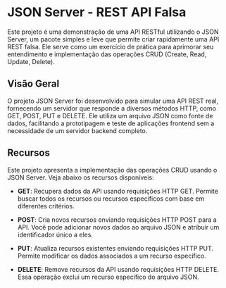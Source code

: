 # JSON Server - REST API Falsa

Este projeto é uma demonstração de uma API RESTful utilizando o JSON Server, um pacote simples e leve que permite criar rapidamente uma API REST falsa. Ele serve como um exercício de prática para aprimorar seu entendimento e implementação das operações CRUD (Create, Read, Update, Delete).

## Visão Geral

O projeto JSON Server foi desenvolvido para simular uma API REST real, fornecendo um servidor que responde a diversos métodos HTTP, como GET, POST, PUT e DELETE. Ele utiliza um arquivo JSON como fonte de dados, facilitando a prototipagem e teste de aplicações frontend sem a necessidade de um servidor backend completo.

## Recursos

Este projeto apresenta a implementação das operações CRUD usando o JSON Server. Veja abaixo os recursos disponíveis:

- **GET**: Recupera dados da API usando requisições HTTP GET. Permite buscar todos os recursos ou recursos específicos com base em diferentes critérios.

- **POST**: Cria novos recursos enviando requisições HTTP POST para a API. Você pode adicionar novos dados ao arquivo JSON e atribuir um identificador único a eles.

- **PUT**: Atualiza recursos existentes enviando requisições HTTP PUT. Permite modificar os dados associados a um recurso específico.

- **DELETE**: Remove recursos da API usando requisições HTTP DELETE. Essa operação exclui um recurso específico do arquivo JSON.

